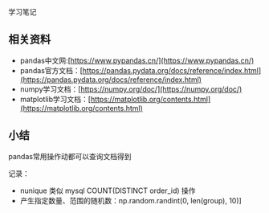 学习笔记

## 相关资料
- pandas中文网:[https://www.pypandas.cn/](https://www.pypandas.cn/)
- pandas官方文档：[https://pandas.pydata.org/docs/reference/index.html](https://pandas.pydata.org/docs/reference/index.html)
- numpy学习文档：[https://numpy.org/doc/](https://numpy.org/doc/)
- matplotlib学习文档：[https://matplotlib.org/contents.html](https://matplotlib.org/contents.html)

## 小结

pandas常用操作动都可以查询文档得到

记录：
- nunique 类似 mysql COUNT(DISTINCT order_id) 操作 
- 产生指定数量、范围的随机数：np.random.randint(0, len(group), 10)]


